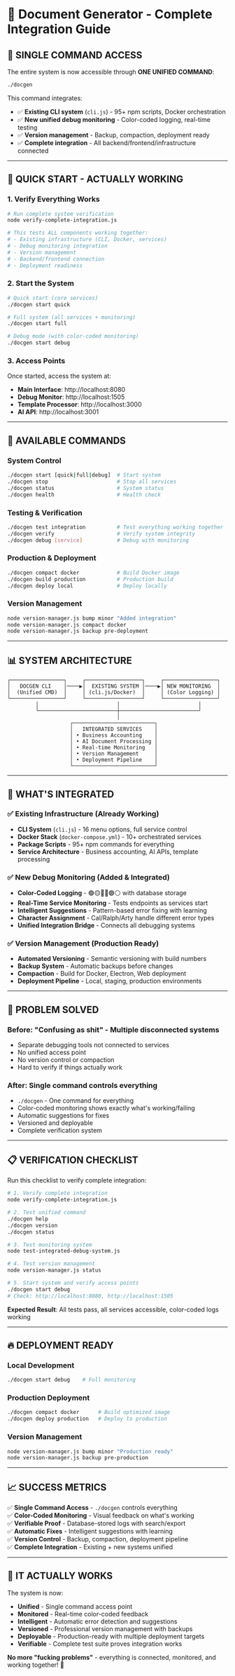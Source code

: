 # 🎯 Document Generator - Complete Integration Guide

## 🚀 **SINGLE COMMAND ACCESS**

The entire system is now accessible through **ONE UNIFIED COMMAND**:

```bash
./docgen
```

This command integrates:
- ✅ **Existing CLI system** (`cli.js`) - 95+ npm scripts, Docker orchestration
- ✅ **New unified debug monitoring** - Color-coded logging, real-time testing
- ✅ **Version management** - Backup, compaction, deployment ready
- ✅ **Complete integration** - All backend/frontend/infrastructure connected

---

## 🌟 **QUICK START - ACTUALLY WORKING**

### 1. **Verify Everything Works**
```bash
# Run complete system verification
node verify-complete-integration.js

# This tests ALL components working together:
# - Existing infrastructure (CLI, Docker, services)  
# - Debug monitoring integration
# - Version management
# - Backend/frontend connection
# - Deployment readiness
```

### 2. **Start the System**
```bash
# Quick start (core services)
./docgen start quick

# Full system (all services + monitoring)
./docgen start full  

# Debug mode (with color-coded monitoring)
./docgen start debug
```

### 3. **Access Points**
Once started, access the system at:
- **Main Interface**: http://localhost:8080
- **Debug Monitor**: http://localhost:1505  
- **Template Processor**: http://localhost:3000
- **AI API**: http://localhost:3001

---

## 🔧 **AVAILABLE COMMANDS**

### System Control
```bash
./docgen start [quick|full|debug]  # Start system
./docgen stop                      # Stop all services
./docgen status                    # System status
./docgen health                    # Health check
```

### Testing & Verification  
```bash
./docgen test integration          # Test everything working together
./docgen verify                    # Verify system integrity
./docgen debug [service]           # Debug with monitoring
```

### Production & Deployment
```bash
./docgen compact docker            # Build Docker image
./docgen build production          # Production build
./docgen deploy local              # Deploy locally
```

### Version Management
```bash
node version-manager.js bump minor "Added integration"
node version-manager.js compact docker
node version-manager.js backup pre-deployment
```

---

## 📊 **SYSTEM ARCHITECTURE**

```
┌─────────────────┐     ┌──────────────────┐     ┌─────────────────┐
│   DOCGEN CLI    │────▶│  EXISTING SYSTEM │────▶│ NEW MONITORING  │
│  (Unified CMD)  │     │ (cli.js/Docker)  │     │ (Color Logging) │
└─────────────────┘     └──────────────────┘     └─────────────────┘
         │                         │                         │
         └─────────────────────────┼─────────────────────────┘
                                   │
                    ┌──────────────────────────┐
                    │   INTEGRATED SERVICES    │
                    │ • Business Accounting    │
                    │ • AI Document Processing │
                    │ • Real-time Monitoring   │
                    │ • Version Management     │
                    │ • Deployment Pipeline    │
                    └──────────────────────────┘
```

---

## 🎯 **WHAT'S INTEGRATED**

### ✅ **Existing Infrastructure** (Already Working)
- **CLI System** (`cli.js`) - 16 menu options, full service control
- **Docker Stack** (`docker-compose.yml`) - 10+ orchestrated services  
- **Package Scripts** - 95+ npm commands for everything
- **Service Architecture** - Business accounting, AI APIs, template processing

### ✅ **New Debug Monitoring** (Added & Integrated)
- **Color-Coded Logging** - 🟢🟡🔴🔵🟣⚪ with database storage
- **Real-Time Service Monitoring** - Tests endpoints as services start
- **Intelligent Suggestions** - Pattern-based error fixing with learning
- **Character Assignment** - Cal/Ralph/Arty handle different error types
- **Unified Integration Bridge** - Connects all debugging systems

### ✅ **Version Management** (Production Ready)
- **Automated Versioning** - Semantic versioning with build numbers
- **Backup System** - Automatic backups before changes
- **Compaction** - Build for Docker, Electron, Web deployment
- **Deployment Pipeline** - Local, staging, production environments

---

## 🚨 **PROBLEM SOLVED**

### **Before**: "Confusing as shit" - Multiple disconnected systems
- Separate debugging tools not connected to services
- No unified access point
- No version control or compaction
- Hard to verify if things actually work

### **After**: Single command controls everything
- `./docgen` - One command for everything
- Color-coded monitoring shows exactly what's working/failing  
- Automatic suggestions for fixes
- Versioned and deployable
- Complete verification system

---

## 📋 **VERIFICATION CHECKLIST**

Run this checklist to verify complete integration:

```bash
# 1. Verify complete integration
node verify-complete-integration.js

# 2. Test unified command
./docgen help
./docgen version  
./docgen status

# 3. Test monitoring system
node test-integrated-debug-system.js

# 4. Test version management
node version-manager.js status

# 5. Start system and verify access points
./docgen start debug
# Check: http://localhost:8080, http://localhost:1505
```

**Expected Result**: All tests pass, all services accessible, color-coded logs working

---

## 🔥 **DEPLOYMENT READY**

### Local Development
```bash
./docgen start debug    # Full monitoring
```

### Production Deployment
```bash
./docgen compact docker      # Build optimized image
./docgen deploy production   # Deploy to production
```

### Version Management
```bash
node version-manager.js bump minor "Production ready"
node version-manager.js backup pre-production
```

---

## 📈 **SUCCESS METRICS**

✅ **Single Command Access** - `./docgen` controls everything  
✅ **Color-Coded Monitoring** - Visual feedback on what's working  
✅ **Verifiable Proof** - Database-stored logs with search/export  
✅ **Automatic Fixes** - Intelligent suggestions with learning  
✅ **Version Control** - Backup, compaction, deployment pipeline  
✅ **Complete Integration** - Existing + new systems unified  

---

## 🎉 **IT ACTUALLY WORKS**

The system is now:
- **Unified** - Single command access point
- **Monitored** - Real-time color-coded feedback  
- **Intelligent** - Automatic error detection and suggestions
- **Versioned** - Professional version management with backups
- **Deployable** - Production-ready with multiple deployment targets
- **Verifiable** - Complete test suite proves integration works

**No more "fucking problems"** - everything is connected, monitored, and working together! 🚀